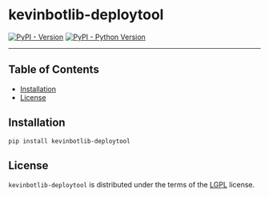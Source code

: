 # kevinbotlib-deploytool

[![PyPI - Version](https://img.shields.io/pypi/v/kevinbotlib-deploytool.svg)](https://pypi.org/project/kevinbotlib-deploytool)
[![PyPI - Python Version](https://img.shields.io/pypi/pyversions/kevinbotlib-deploytool.svg)](https://pypi.org/project/kevinbotlib-deploytool)

-----

## Table of Contents

- [Installation](#installation)
- [License](#license)

## Installation

```console
pip install kevinbotlib-deploytool
```

## License

`kevinbotlib-deploytool` is distributed under the terms of the [LGPL](https://spdx.org/licenses/LGPL.html) license.

